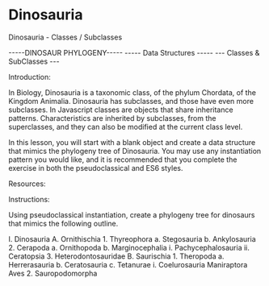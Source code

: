 # Dinosauria
Dinosauria - Classes / Subclasses


-----DINOSAUR PHYLOGENY-----
----- Data Structures  -----
--- Classes & SubClasses ---

Introduction:

In Biology, Dinosauria is a taxonomic class, of the phylum Chordata, of
the Kingdom Animalia.  Dinosauria has subclasses, and those have even more
subclasses.  In Javascript classes are objects that share inheritance
patterns.  Characteristics are inherited by subclasses, from the 
superclasses, and they can also be modified at the current class level.

In this lesson, you will start with a blank object and create a data
structure that mimics the phylogeny tree of Dinosauria.  You may use any
instantiation pattern you would like, and it is recommended that you
complete the exercise in both the pseudoclassical and ES6 styles.

Resources:



Instructions:

Using pseudoclassical instantiation, create a phylogeny tree for dinosaurs that mimics the following outline.

I. Dinosauria
    A. Ornithischia
        1. Thyreophora
            a. Stegosauria
            b. Ankylosauria
        2. Cerapoda
            a. Ornithopoda
            b. Marginocephalia
                i. Pachycephalosauria
                ii. Ceratopsia
        3. Heterodontosauridae
    B. Saurischia
        1. Theropoda
            a. Herrerasauria
            b. Ceratosauria
            c. Tetanurae
                i. Coelurosauria
                    Maniraptora
                        Aves
        2. Sauropodomorpha
	
